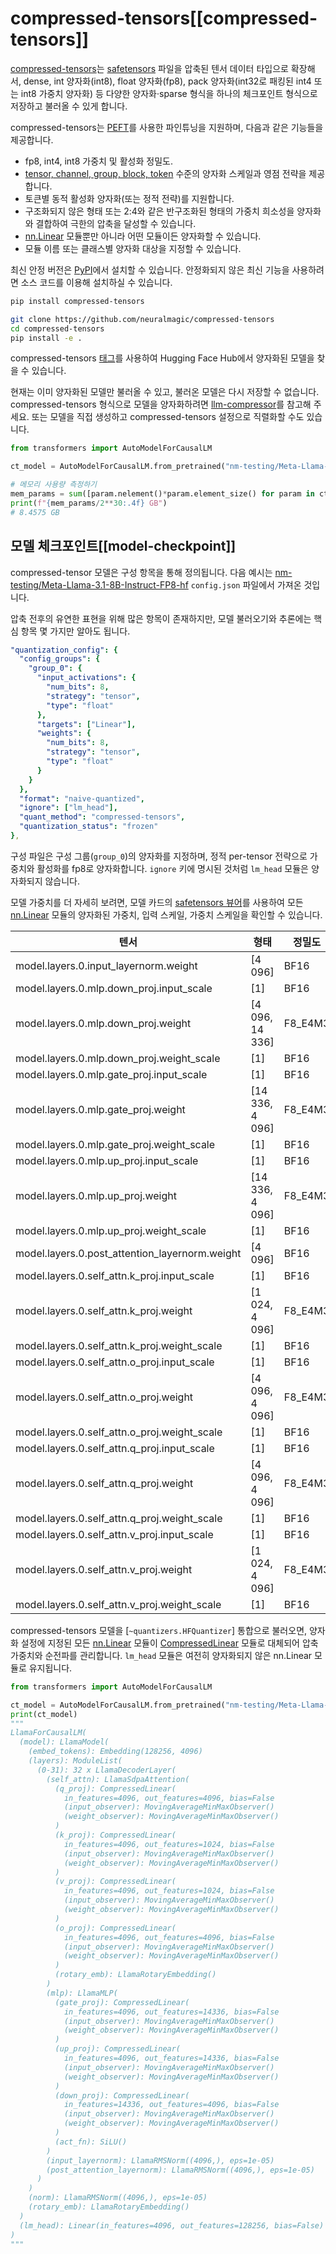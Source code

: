 <!--Copyright 2024 The HuggingFace Team. All rights reserved.

Licensed under the Apache License, Version 2.0 (the "License"); you may not use this file except in compliance with
the License. You may obtain a copy of the License at

http://www.apache.org/licenses/LICENSE-2.0

Unless required by applicable law or agreed to in writing, software distributed under the License is distributed on
an "AS IS" BASIS, WITHOUT WARRANTIES OR CONDITIONS OF ANY KIND, either express or implied. See the License for the
specific language governing permissions and limitations under the License.

⚠️ Note that this file is in Markdown but contain specific syntax for our doc-builder (similar to MDX) that may not be
rendered properly in your Markdown viewer.

-->

# compressed-tensors[[compressed-tensors]]

[compressed-tensors](https://github.com/neuralmagic/compressed-tensors)는 [safetensors](https://github.com/huggingface/safetensors) 파일을 압축된 텐서 데이터 타입으로 확장해서, dense, int 양자화(int8), float 양자화(fp8), pack 양자화(int32로 패킹된 int4 또는 int8 가중치 양자화) 등 다양한 양자화·sparse 형식을 하나의 체크포인트 형식으로 저장하고 불러올 수 있게 합니다.

compressed-tensors는 [PEFT](https://huggingface.co/docs/peft)를 사용한 파인튜닝을 지원하며, 다음과 같은 기능들을 제공합니다.

- fp8, int4, int8 가중치 및 활성화 정밀도.
- [tensor, channel, group, block, token](https://github.com/neuralmagic/compressed-tensors/blob/83b2e7a969d70606421a76b9a3d112646077c8de/src/compressed_tensors/quantization/quant_args.py#L43-L52) 수준의 양자화 스케일과 영점 전략을 제공합니다.
- 토큰별 동적 활성화 양자화(또는 정적 전략)를 지원합니다.
- 구조화되지 않은 형태 또는 2:4와 같은 반구조화된 형태의 가중치 희소성을 양자화와 결합하여 극한의 압축을 달성할 수 있습니다.
- [nn.Linear](https://pytorch.org/docs/stable/generated/torch.nn.Linear.html) 모듈뿐만 아니라 어떤 모듈이든 양자화할 수 있습니다.
- 모듈 이름 또는 클래스별 양자화 대상을 지정할 수 있습니다.

최신 안정 버전은 [PyPI](https://pypi.org/project/compressed-tensors)에서 설치할 수 있습니다. 안정화되지 않은 최신 기능을 사용하려면 소스 코드를 이용해 설치하실 수 있습니다.

<hfoptions id="install">
<hfoption id="PyPI">

```bash
pip install compressed-tensors
```

</hfoption>
<hfoption id="source code">

```bash
git clone https://github.com/neuralmagic/compressed-tensors
cd compressed-tensors
pip install -e .
```

</hfoption>
</hfoptions>

compressed-tensors [태그](https://huggingface.co/models?other=compressed-tensors)를 사용하여 Hugging Face Hub에서 양자화된 모델을 찾을 수 있습니다. 

현재는 이미 양자화된 모델만 불러올 수 있고, 불러온 모델은 다시 저장할 수 없습니다. compressed-tensors 형식으로 모델을 양자화하려면 [llm-compressor](https://github.com/vllm-project/llm-compressor)를 참고해 주세요. 또는 모델을 직접 생성하고 compressed-tensors 설정으로 직렬화할 수도 있습니다.

```python
from transformers import AutoModelForCausalLM

ct_model = AutoModelForCausalLM.from_pretrained("nm-testing/Meta-Llama-3.1-8B-Instruct-FP8-hf", device_map="auto")

# 메모리 사용량 측정하기
mem_params = sum([param.nelement()*param.element_size() for param in ct_model.parameters()])
print(f"{mem_params/2**30:.4f} GB")
# 8.4575 GB
```

## 모델 체크포인트[[model-checkpoint]]

compressed-tensor 모델은 구성 항목을 통해 정의됩니다. 다음 예시는 [nm-testing/Meta-Llama-3.1-8B-Instruct-FP8-hf](https://huggingface.co/nm-testing/Meta-Llama-3.1-8B-Instruct-FP8-hf/blob/main/config.json) `config.json` 파일에서 가져온 것입니다.

압축 전후의 유연한 표현을 위해 많은 항목이 존재하지만, 모델 불러오기와 추론에는 핵심 항목 몇 가지만 알아도 됩니다.

```yaml
"quantization_config": {
  "config_groups": {
    "group_0": {
      "input_activations": {
        "num_bits": 8,
        "strategy": "tensor",
        "type": "float"
      },
      "targets": ["Linear"],
      "weights": {
        "num_bits": 8,
        "strategy": "tensor",
        "type": "float"
      }
    }
  },
  "format": "naive-quantized",
  "ignore": ["lm_head"],
  "quant_method": "compressed-tensors",
  "quantization_status": "frozen"
},
```

구성 파일은 구성 그룹(`group_0`)의 양자화를 지정하며, 정적 per-tensor 전략으로 가중치와 활성화를 fp8로 양자화합니다. `ignore` 키에 명시된 것처럼 `lm_head` 모듈은 양자화되지 않습니다.

모델 가중치를 더 자세히 보려면, 모델 카드의 [safetensors 뷰어](https://huggingface.co/nm-testing/Meta-Llama-3.1-8B-Instruct-FP8-hf?show_file_info=model.safetensors.index.json)를 사용하여 모든 [nn.Linear](https://pytorch.org/docs/stable/generated/torch.nn.Linear.html) 모듈의 양자화된 가중치, 입력 스케일, 가중치 스케일을 확인할 수 있습니다.

| 텐서 | 형태 |	정밀도 |
| ------- | ----- | --------- |
model.layers.0.input_layernorm.weight	| [4 096]	| BF16 
model.layers.0.mlp.down_proj.input_scale	| [1]	| BF16 
model.layers.0.mlp.down_proj.weight	| [4 096, 14 336] |	F8_E4M3 
model.layers.0.mlp.down_proj.weight_scale |	[1]	| BF16 
model.layers.0.mlp.gate_proj.input_scale |	[1]	| BF16 
model.layers.0.mlp.gate_proj.weight	| [14 336, 4 096]	| F8_E4M3 
model.layers.0.mlp.gate_proj.weight_scale	| [1] |	BF16 
model.layers.0.mlp.up_proj.input_scale|	[1]	|BF16 
model.layers.0.mlp.up_proj.weight |	[14 336, 4 096]	| F8_E4M3 
model.layers.0.mlp.up_proj.weight_scale | [1]	| BF16 
model.layers.0.post_attention_layernorm.weight |	[4 096]	|BF16 
model.layers.0.self_attn.k_proj.input_scale |	[1]	|  BF16
model.layers.0.self_attn.k_proj.weight |	[1 024, 4 096]|	F8_E4M3
model.layers.0.self_attn.k_proj.weight_scale |[1]	| BF16 
model.layers.0.self_attn.o_proj.input_scale	| [1]	| BF16
model.layers.0.self_attn.o_proj.weight | [4 096, 4 096]	| F8_E4M3 
model.layers.0.self_attn.o_proj.weight_scale | [1]	| BF16 
model.layers.0.self_attn.q_proj.input_scale	| [1]	| BF16 
model.layers.0.self_attn.q_proj.weight | [4 096, 4 096]	| F8_E4M3 
model.layers.0.self_attn.q_proj.weight_scale |	[1] | BF16 
model.layers.0.self_attn.v_proj.input_scale	| [1] | BF16 
model.layers.0.self_attn.v_proj.weight |	[1 024, 4 096]	| F8_E4M3 
model.layers.0.self_attn.v_proj.weight_scale |	[1] |	BF16 

compressed-tensors 모델을 [`~quantizers.HFQuantizer`] 통합으로 불러오면, 양자화 설정에 지정된 모든 [nn.Linear](https://pytorch.org/docs/stable/generated/torch.nn.Linear.html) 모듈이 [CompressedLinear](https://github.com/neuralmagic/compressed-tensors/blob/975cb223b19fcac2b98a4271d17668462d4d6e1d/src/compressed_tensors/linear/compressed_linear.py#L30) 모듈로 대체되어 압축 가중치와 순전파를 관리합니다. `lm_head` 모듈은 여전히 양자화되지 않은 nn.Linear 모듈로 유지됩니다.

```python
from transformers import AutoModelForCausalLM

ct_model = AutoModelForCausalLM.from_pretrained("nm-testing/Meta-Llama-3.1-8B-Instruct-FP8-hf")
print(ct_model)
"""
LlamaForCausalLM(
  (model): LlamaModel(
    (embed_tokens): Embedding(128256, 4096)
    (layers): ModuleList(
      (0-31): 32 x LlamaDecoderLayer(
        (self_attn): LlamaSdpaAttention(
          (q_proj): CompressedLinear(
            in_features=4096, out_features=4096, bias=False
            (input_observer): MovingAverageMinMaxObserver()
            (weight_observer): MovingAverageMinMaxObserver()
          )
          (k_proj): CompressedLinear(
            in_features=4096, out_features=1024, bias=False
            (input_observer): MovingAverageMinMaxObserver()
            (weight_observer): MovingAverageMinMaxObserver()
          )
          (v_proj): CompressedLinear(
            in_features=4096, out_features=1024, bias=False
            (input_observer): MovingAverageMinMaxObserver()
            (weight_observer): MovingAverageMinMaxObserver()
          )
          (o_proj): CompressedLinear(
            in_features=4096, out_features=4096, bias=False
            (input_observer): MovingAverageMinMaxObserver()
            (weight_observer): MovingAverageMinMaxObserver()
          )
          (rotary_emb): LlamaRotaryEmbedding()
        )
        (mlp): LlamaMLP(
          (gate_proj): CompressedLinear(
            in_features=4096, out_features=14336, bias=False
            (input_observer): MovingAverageMinMaxObserver()
            (weight_observer): MovingAverageMinMaxObserver()
          )
          (up_proj): CompressedLinear(
            in_features=4096, out_features=14336, bias=False
            (input_observer): MovingAverageMinMaxObserver()
            (weight_observer): MovingAverageMinMaxObserver()
          )
          (down_proj): CompressedLinear(
            in_features=14336, out_features=4096, bias=False
            (input_observer): MovingAverageMinMaxObserver()
            (weight_observer): MovingAverageMinMaxObserver()
          )
          (act_fn): SiLU()
        )
        (input_layernorm): LlamaRMSNorm((4096,), eps=1e-05)
        (post_attention_layernorm): LlamaRMSNorm((4096,), eps=1e-05)
      )
    )
    (norm): LlamaRMSNorm((4096,), eps=1e-05)
    (rotary_emb): LlamaRotaryEmbedding()
  )
  (lm_head): Linear(in_features=4096, out_features=128256, bias=False)
)
"""
```
